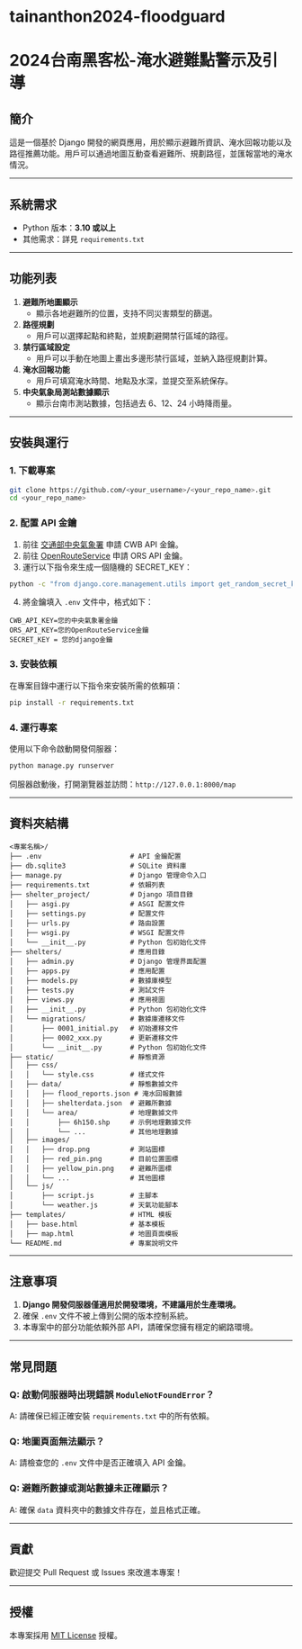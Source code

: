 # tainanthon2024-floodguard
# 2024台南黑客松-淹水避難點警示及引導

## 簡介
這是一個基於 Django 開發的網頁應用，用於顯示避難所資訊、淹水回報功能以及路徑推薦功能。用戶可以通過地圖互動查看避難所、規劃路徑，並匯報當地的淹水情況。

---

## 系統需求
- Python 版本：**3.10 或以上**
- 其他需求：詳見 `requirements.txt`

---

## 功能列表
1. **避難所地圖顯示**
   - 顯示各地避難所的位置，支持不同災害類型的篩選。
2. **路徑規劃**
   - 用戶可以選擇起點和終點，並規劃避開禁行區域的路徑。
3. **禁行區域設定**
   - 用戶可以手動在地圖上畫出多邊形禁行區域，並納入路徑規劃計算。
4. **淹水回報功能**
   - 用戶可填寫淹水時間、地點及水深，並提交至系統保存。
5. **中央氣象局測站數據顯示**
   - 顯示台南市測站數據，包括過去 6、12、24 小時降雨量。

---

## 安裝與運行

### 1. 下載專案

```bash
git clone https://github.com/<your_username>/<your_repo_name>.git
cd <your_repo_name>
```

### 2. 配置 API 金鑰

1. 前往 [交通部中央氣象署](https://opendata.cwb.gov.tw/) 申請 CWB API 金鑰。
2. 前往 [OpenRouteService](https://openrouteservice.org/sign-up/) 申請 ORS API 金鑰。
3. 運行以下指令來生成一個隨機的 SECRET_KEY：

```bash
python -c "from django.core.management.utils import get_random_secret_key; print(get_random_secret_key())"
```

4. 將金鑰填入 `.env` 文件中，格式如下：

```env
CWB_API_KEY=您的中央氣象署金鑰
ORS_API_KEY=您的OpenRouteService金鑰
SECRET_KEY = 您的django金鑰
```

### 3. 安裝依賴

在專案目錄中運行以下指令來安裝所需的依賴項：

```bash
pip install -r requirements.txt
```

### 4. 運行專案

使用以下命令啟動開發伺服器：

```bash
python manage.py runserver
```

伺服器啟動後，打開瀏覽器並訪問：`http://127.0.0.1:8000/map`

---

## 資料夾結構

```
<專案名稱>/
├── .env                      # API 金鑰配置
├── db.sqlite3                # SQLite 資料庫
├── manage.py                 # Django 管理命令入口
├── requirements.txt          # 依賴列表
├── shelter_project/          # Django 項目目錄
│   ├── asgi.py               # ASGI 配置文件
│   ├── settings.py           # 配置文件
│   ├── urls.py               # 路由設置
│   ├── wsgi.py               # WSGI 配置文件
│   └── __init__.py           # Python 包初始化文件
├── shelters/                 # 應用目錄
│   ├── admin.py              # Django 管理界面配置
│   ├── apps.py               # 應用配置
│   ├── models.py             # 數據庫模型
│   ├── tests.py              # 測試文件
│   ├── views.py              # 應用視圖
│   ├── __init__.py           # Python 包初始化文件
│   └── migrations/           # 數據庫遷移文件
│       ├── 0001_initial.py   # 初始遷移文件
│       ├── 0002_xxx.py       # 更新遷移文件
│       └── __init__.py       # Python 包初始化文件
├── static/                   # 靜態資源
│   ├── css/
│   │   └── style.css         # 樣式文件
│   ├── data/                 # 靜態數據文件
│   │   ├── flood_reports.json # 淹水回報數據
│   │   ├── shelterdata.json  # 避難所數據
│   │   └── area/             # 地理數據文件
│   │       ├── 6h150.shp     # 示例地理數據文件
│   │       └── ...           # 其他地理數據
│   ├── images/
│   │   ├── drop.png          # 測站圖標
│   │   ├── red_pin.png       # 目前位置圖標
│   │   ├── yellow_pin.png    # 避難所圖標
│   │   └── ...               # 其他圖標
│   └── js/
│       ├── script.js         # 主腳本
│       └── weather.js        # 天氣功能腳本
├── templates/                # HTML 模板
│   ├── base.html             # 基本模板
│   ├── map.html              # 地圖頁面模板
└── README.md                 # 專案說明文件

```

---

## 注意事項

1. **Django 開發伺服器僅適用於開發環境，不建議用於生產環境。**
2. 確保 `.env` 文件不被上傳到公開的版本控制系統。
3. 本專案中的部分功能依賴外部 API，請確保您擁有穩定的網路環境。

---

## 常見問題

### Q: 啟動伺服器時出現錯誤 `ModuleNotFoundError`？
A: 請確保已經正確安裝 `requirements.txt` 中的所有依賴。

### Q: 地圖頁面無法顯示？
A: 請檢查您的 `.env` 文件中是否正確填入 API 金鑰。

### Q: 避難所數據或測站數據未正確顯示？
A: 確保 `data` 資料夾中的數據文件存在，並且格式正確。

---

## 貢獻
歡迎提交 Pull Request 或 Issues 來改進本專案！

---

## 授權
本專案採用 [MIT License](https://opensource.org/licenses/MIT) 授權。
